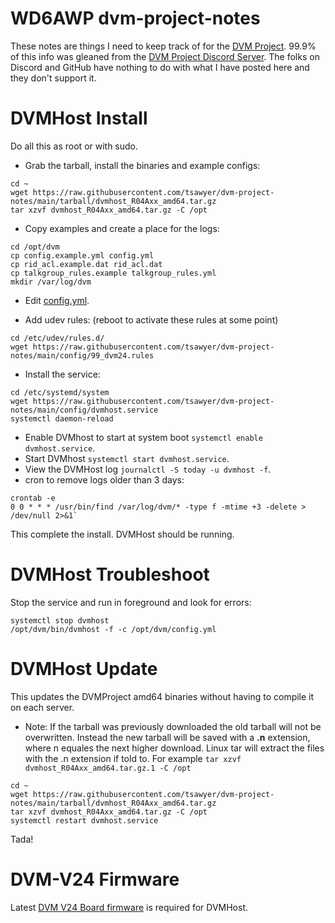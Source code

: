 # WD6AWP dvm-project-notes
These notes are things I need to keep track of for the [DVM Project](https://github.com/DVMProject/dvmhost).
99.9% of this info was gleaned from the [DVM Project Discord Server](https://discord.gg/3pBe8xgrEz).
The folks on Discord and GitHub have nothing to do with what I have posted here and they don't support it.

# DVMHost Install
Do all this as root or with sudo.
 - Grab the tarball, install the binaries and example configs:
```
cd ~
wget https://raw.githubusercontent.com/tsawyer/dvm-project-notes/main/tarball/dvmhost_R04Axx_amd64.tar.gz
tar xzvf dvmhost_R04Axx_amd64.tar.gz -C /opt
```
 - Copy examples and create a place for the logs:
```
cd /opt/dvm
cp config.example.yml config.yml
cp rid_acl.example.dat rid_acl.dat
cp talkgroup_rules.example talkgroup_rules.yml
mkdir /var/log/dvm
```
 - Edit [config.yml](https://github.com/tsawyer/dvm-project-notes/blob/main/config/config-edits.md).
 
 - Add udev rules: (reboot to activate these rules at some point)
```
cd /etc/udev/rules.d/
wget https://raw.githubusercontent.com/tsawyer/dvm-project-notes/main/config/99_dvm24.rules
```

 - Install the service:
```
cd /etc/systemd/system
wget https://raw.githubusercontent.com/tsawyer/dvm-project-notes/main/config/dvmhost.service
systemctl daemon-reload
```
 - Enable DVMhost to start at system boot `systemctl enable dvmhost.service`.
 - Start DVMhost `systemctl start dvmhost.service`.
 - View the DVMHost log `journalctl -S today -u dvmhost -f`.
 - cron to remove logs older than 3 days:
```
crontab -e
0 0 * * * /usr/bin/find /var/log/dvm/* -type f -mtime +3 -delete > /dev/null 2>&1`
```
This complete the install. DVMHost should be running.

# DVMHost Troubleshoot
Stop the service and run in foreground and look for errors:
```
systemctl stop dvmhost
/opt/dvm/bin/dvmhost -f -c /opt/dvm/config.yml
``` 

# DVMHost Update
This updates the DVMProject amd64 binaries without having to compile it on each server.
 - Note: If the tarball was previously downloaded the old tarball will not be overwritten. Instead the new tarball will be saved with a **.n** extension, where n equales the next higher download. Linux tar will extract the files with the .n extension if told to. For example `tar xzvf dvmhost_R04Axx_amd64.tar.gz.1 -C /opt`
```
cd ~
wget https://raw.githubusercontent.com/tsawyer/dvm-project-notes/main/tarball/dvmhost_R04Axx_amd64.tar.gz
tar xzvf dvmhost_R04Axx_amd64.tar.gz -C /opt
systemctl restart dvmhost.service
```
Tada!

# DVM-V24 Firmware
Latest [DVM V24 Board firmware](https://github.com/DVMProject/dvmv24) is required for DVMHost.
